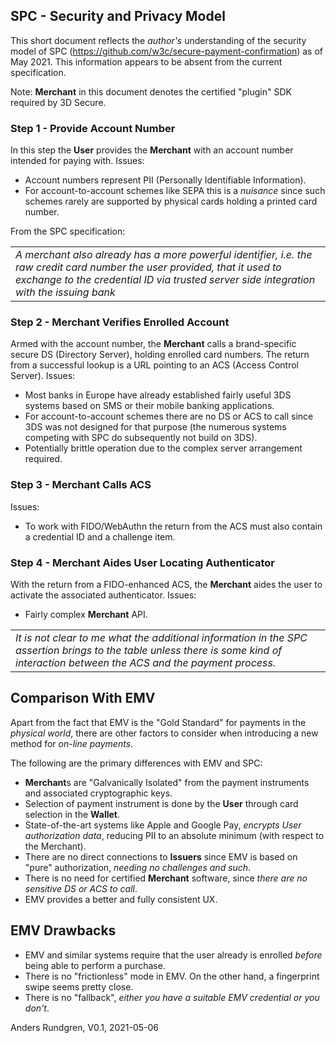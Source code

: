 ## SPC - Security and Privacy Model
This short document reflects the *author's* understanding
of the security model of SPC (https://github.com/w3c/secure-payment-confirmation)
as of May 2021.  This information appears to be absent from the
current specification.

Note: **Merchant** in this document denotes the certified "plugin"
SDK required by 3D Secure.

### Step 1 - Provide Account Number
In this step the **User** provides the **Merchant** with an account number intended for paying with.
Issues:
- Account numbers represent PII (Personally Identifiable Information).
- For account-to-account schemes like SEPA this is a *nuisance* since such schemes
rarely are supported by physical cards holding a printed card number.

From the SPC specification:
<table><tr><td><i>A merchant also already has a more powerful identifier, i.e. the 
 raw credit card number the user provided, that it used to exchange to the 
 credential ID via trusted server side integration with the issuing bank</i></td></tr></table>

### Step 2 - Merchant Verifies Enrolled Account
Armed with the account number, the **Merchant** calls a brand-specific
secure DS (Directory Server), holding enrolled card numbers.
The return from a successful lookup is a URL
pointing to an ACS (Access Control Server).
Issues:
- Most banks in Europe have already established fairly useful 3DS
systems based on SMS or their mobile banking applications. 
- For account-to-account schemes there are no DS or ACS to call since 3DS
was not designed for that purpose (the numerous systems competing
with SPC do subsequently not build on 3DS).
- Potentially brittle operation due to the complex server arrangement required.

### Step 3 - Merchant Calls ACS
Issues:
- To work with FIDO/WebAuthn the return from the ACS must also contain a credential ID
and a challenge item.

### Step 4 - Merchant Aides User Locating Authenticator
With the return from a FIDO-enhanced ACS, the **Merchant** aides the
user to activate the associated authenticator.
Issues:
- Fairly complex **Merchant** API.

<table><tr><td><i>It is not clear to me what the additional information in
the SPC assertion brings to the table unless there is some kind
 of interaction between the ACS and the payment process.</i></td></tr></table>

## Comparison With EMV
Apart from the fact that EMV is the "Gold Standard" for payments
in the *physical world*, there are other factors to consider
when introducing a new method for *on-line payments*.

The following are the primary differences with EMV
and SPC:
- **Merchant**s are "Galvanically Isolated" from the
payment instruments and associated cryptographic keys.
- Selection of payment instrument is done by the **User**
through card selection in the **Wallet**.
- State-of-the-art systems like Apple and Google Pay,
*encrypts User authorization data*, reducing PII to an absolute
minimum (with respect to the Merchant).
- There are no direct connections to **Issuers** since
EMV is based on "pure" authorization, *needing no
challenges and such*.
- There is no need for certified **Merchant** software, since *there
are no sensitive DS or ACS to call*.
- EMV provides a better and fully consistent UX.

## EMV Drawbacks
- EMV and similar systems require that the
user already is enrolled *before* being able to perform
a purchase.
- There is no "frictionless" mode in EMV.  On the other hand,
 a fingerprint swipe seems pretty close.
- There is no "fallback", *either you have a suitable EMV credential or you don't*.


Anders Rundgren, V0.1, 2021-05-06


